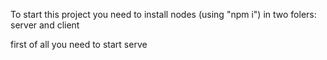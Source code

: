 To start this project you need to install nodes (using "npm i") in two folers: server and client

first of all you need to start serve